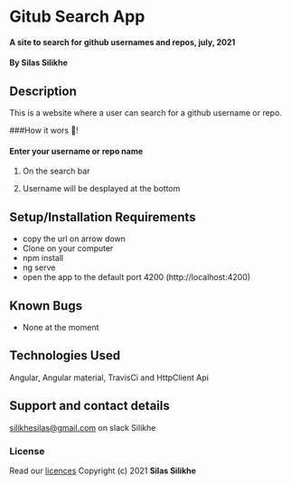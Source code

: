 # Gitub Search App

#### A site to search for github usernames and repos, july, 2021

#### By **Silas Silikhe**

## Description

This is a website where a user can search for a github username or repo.

###How it wors 🔧!
#### Enter your username or repo name
1. On the search bar

2. Username will be desplayed at the bottom

## Setup/Installation Requirements

- copy the url on arrow down
- Clone on your computer
- npm install 
- ng serve
- open the app to the default port 4200 (http://localhost:4200)

## Known Bugs

- None at the moment

## Technologies Used

Angular, Angular material, TravisCi and HttpClient Api

## Support and contact details

silikhesilas@gmail.com on slack Silikhe

### License

Read our [licences](./License)
Copyright (c) 2021 **Silas Silikhe**

